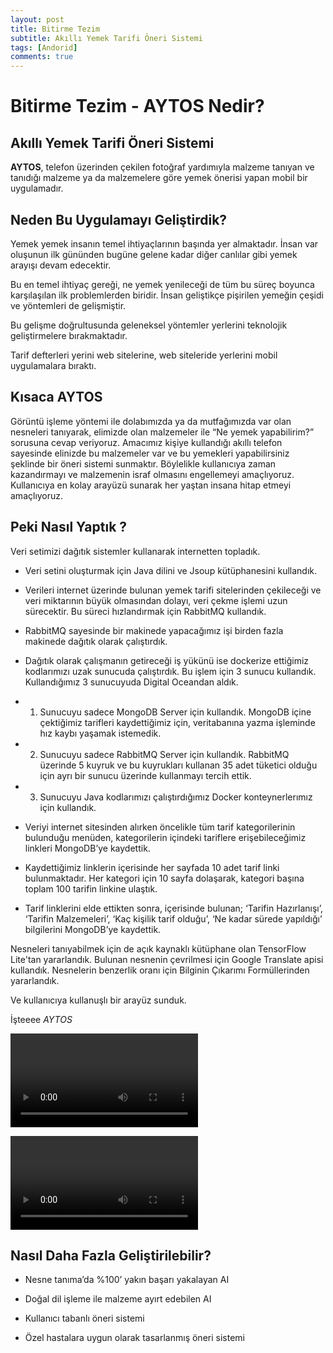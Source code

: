 ```yaml
---
layout: post
title: Bitirme Tezim
subtitle: Akıllı Yemek Tarifi Öneri Sistemi
tags: [Andorid]
comments: true
---
```


# Bitirme Tezim - AYTOS Nedir?
## Akıllı Yemek Tarifi Öneri Sistemi

**AYTOS**, telefon üzerinden çekilen fotoğraf yardımıyla malzeme tanıyan ve tanıdığı malzeme ya da malzemelere göre yemek önerisi yapan mobil bir uygulamadır.


## **Neden Bu Uygulamayı Geliştirdik?**

Yemek yemek insanın temel ihtiyaçlarının başında yer almaktadır. İnsan var oluşunun ilk gününden bugüne gelene kadar diğer canlılar gibi yemek arayışı devam edecektir.

Bu en temel ihtiyaç gereği, ne yemek yenileceği de tüm bu süreç boyunca karşılaşılan ilk problemlerden biridir. İnsan geliştikçe pişirilen yemeğin çeşidi ve yöntemleri de gelişmiştir.

Bu gelişme doğrultusunda geleneksel yöntemler yerlerini teknolojik geliştirmelere bırakmaktadır.

Tarif defterleri yerini web sitelerine, web siteleride  yerlerini mobil uygulamalara bıraktı.


## Kısaca AYTOS

Görüntü işleme yöntemi ile dolabımızda ya da mutfağımızda var olan nesneleri tanıyarak, elimizde olan malzemeler ile “Ne yemek yapabilirim?” sorusuna cevap veriyoruz. Amacımız kişiye kullandığı akıllı telefon sayesinde elinizde bu malzemeler var ve bu yemekleri yapabilirsiniz şeklinde bir öneri sistemi sunmaktır. Böylelikle kullanıcıya zaman kazandırmayı ve malzemenin israf olmasını engellemeyi amaçlıyoruz. Kullanıcıya en kolay arayüzü sunarak her yaştan insana hitap etmeyi amaçlıyoruz.

## Peki Nasıl Yaptık ?
Veri setimizi dağıtık sistemler kullanarak internetten topladık.
-   Veri setini oluşturmak için Java dilini ve Jsoup kütüphanesini kullandık.
    
-   Verileri internet üzerinde bulunan yemek tarifi sitelerinden çekileceği ve veri miktarının büyük olmasından dolayı, veri çekme işlemi uzun sürecektir. Bu süreci hızlandırmak için RabbitMQ kullandık.
    
-   RabbitMQ sayesinde bir makinede yapacağımız işi birden fazla makinede dağıtık olarak çalıştırdık.
    
-   Dağıtık olarak çalışmanın getireceği iş yükünü ise dockerize ettiğimiz kodlarımızı uzak sunucuda çalıştırdık. Bu işlem için 3 sunucu kullandık. Kullandığımız 3 sunucuyuda Digital Oceandan aldık.
-    1. Sunucuyu sadece MongoDB Server için kullandık. MongoDB içine çektiğimiz tarifleri kaydettiğimiz için, veritabanına yazma işleminde hız kaybı yaşamak istemedik.
    
-   2. Sunucuyu sadece RabbitMQ Server için kullandık. RabbitMQ üzerinde 5 kuyruk ve bu kuyrukları kullanan 35 adet tüketici olduğu için ayrı bir sunucu üzerinde kullanmayı tercih ettik.
    
-   3. Sunucuyu Java kodlarımızı çalıştırdığımız Docker konteynerlerımız için kullandık.
    
-   Veriyi internet sitesinden alırken öncelikle tüm tarif kategorilerinin bulunduğu menüden, kategorilerin içindeki tariflere erişebileceğimiz linkleri MongoDB’ye kaydettik.
    
-   Kaydettiğimiz linklerin içerisinde her sayfada 10 adet tarif linki bulunmaktadır. Her kategori için 10 sayfa dolaşarak, kategori başına toplam 100 tarifin linkine ulaştık.
    
-   Tarif linklerini elde ettikten sonra, içerisinde bulunan; ‘Tarifin Hazırlanışı’, ‘Tarifin Malzemeleri’, ‘Kaç kişilik tarif olduğu’, ‘Ne kadar sürede yapıldığı’ bilgilerini MongoDB’ye kaydettik. 

Nesneleri tanıyabilmek için de açık kaynaklı kütüphane olan TensorFlow Lite'tan yararlandık.
Bulunan nesnenin çevrilmesi için Google Translate apisi kullandık.
Nesnelerin benzerlik oranı için Bilginin Çıkarımı Formüllerinden yararlandık.

Ve kullanıcıya kullanuşlı bir arayüz sunduk.

İşteeee *AYTOS*


![Demo 1](Demo.mp4)


![Demo 2](Demo2.mp4)




## Nasıl Daha Fazla Geliştirilebilir?


- Nesne tanıma’da %100’ yakın başarı yakalayan AI

- Doğal dil işleme ile malzeme ayırt edebilen AI

- Kullanıcı tabanlı öneri sistemi

- Özel hastalara uygun olarak tasarlanmış öneri sistemi
